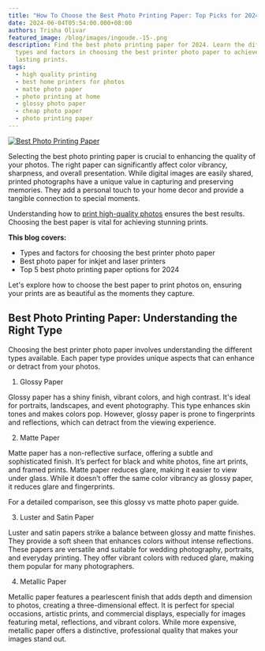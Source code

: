 ```yaml
---
title: "How To Choose the Best Photo Printing Paper: Top Picks for 2024"
date: 2024-06-04T05:54:00.000+08:00
authors: Trisha Olivar
featured_image: /blog/images/ingoude.-15-.png
description: Find the best photo printing paper for 2024. Learn the different
  types and factors in choosing the best printer photo paper to achieve vibrant,
  lasting prints.
tags:
  - high quality printing
  - best home printers for photos
  - matte photo paper
  - photo printing at home
  - glossy photo paper
  - cheap photo paper
  - photo printing paper
---
```

[![Best Photo Printing Paper](/blog/images/ingoude.-15-.png "How To Choose the Best Photo Printing Paper")](/blog/images/ingoude.-15-.png)

Selecting the best photo printing paper is crucial to enhancing the quality of your photos. The right paper can significantly affect color vibrancy, sharpness, and overall presentation. While digital images are easily shared, printed photographs have a unique value in capturing and preserving memories. They add a personal touch to your home decor and provide a tangible connection to special moments.

Understanding how to [print high-quality photos](https://www.compandsave.com/how-to-print-high-quality-photos-at-home) ensures the best results. Choosing the best paper is vital for achieving stunning prints.

**This blog covers:**

* Types and factors for choosing the best printer photo paper
* Best photo paper for inkjet and laser printers
* Top 5 best photo printing paper options for 2024

Let's explore how to choose the best paper to print photos on, ensuring your prints are as beautiful as the moments they capture.

## Best Photo Printing Paper: Understanding the Right Type

Choosing the best printer photo paper involves understanding the different types available. Each paper type provides unique aspects that can enhance or detract from your photos.

1. Glossy Paper

Glossy paper has a shiny finish, vibrant colors, and high contrast. It's ideal for portraits, landscapes, and event photography. This type enhances skin tones and makes colors pop. However, glossy paper is prone to fingerprints and reflections, which can detract from the viewing experience.

2. Matte Paper

Matte paper has a non-reflective surface, offering a subtle and sophisticated finish. It’s perfect for black and white photos, fine art prints, and framed prints. Matte paper reduces glare, making it easier to view under glass. While it doesn’t offer the same color vibrancy as glossy paper, it reduces glare and fingerprints.

For a detailed comparison, see this glossy vs matte photo paper guide.

3. Luster and Satin Paper

Luster and satin papers strike a balance between glossy and matte finishes. They provide a soft sheen that enhances colors without intense reflections. These papers are versatile and suitable for wedding photography, portraits, and everyday printing. They offer vibrant colors with reduced glare, making them popular for many photographers.

4. Metallic Paper

Metallic paper features a pearlescent finish that adds depth and dimension to photos, creating a three-dimensional effect. It is perfect for special occasions, artistic prints, and commercial displays, especially for images featuring metal, reflections, and vibrant colors. While more expensive, metallic paper offers a distinctive, professional quality that makes your images stand out.

